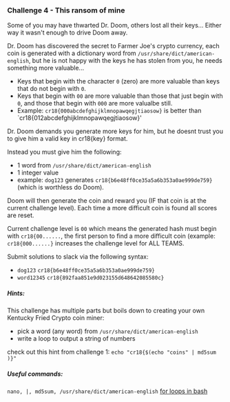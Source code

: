 ### Challenge 4 - This ransom of mine
Some of you may have thwarted Dr. Doom, others lost all their keys...  Either way it wasn't enough to drive Doom away.

Dr. Doom has discovered the secret to Farmer Joe's crypto currency, each coin is generated with a dictionary word from `/usr/share/dict/american-english`, but he is not happy with the keys he has stolen from you, he needs something more valuable...

* Keys that begin with the character `0`  (zero) are more valuable than keys that do not begin with `0`.
* Keys that begin with `00` are more valuable than those that just begin with `0`, and those that begin with `000` are more valualbe still.
* Example: `cr18{000abcdefghijklmnopawqegjtiaosow}` is better than `cr18{012abcdefghijklmnopawqegjtiaosow}'

Dr. Doom demands you generate more keys for him, but he doesnt trust you to give him a valid key in cr18{key} format.

Instead you must give him the following:
* 1 word from `/usr/share/dict/american-english`
* 1 integer value
* example: `dog123` generates `cr18{b6e48ff0ce35a5a6b353a0ae999de759}` (which is worthless do Doom).

Doom will then generate the coin and reward you (IF that coin is at the current challenge level).  Each time a more difficult coin is found all scores are reset.

Current challenge level is `00` which means the generated hash must begin with `cr18{00......`, the first person to find a more difficult coin (example: `cr18{000......}` increases the challenge level for ALL TEAMS.

Submit solutions to slack via the following syntax:
* `dog123`  `cr18{b6e48ff0ce35a5a6b353a0ae999de759}`
* `word12345`  `cr18{892faa851e9d023155d648642085580c}`

##### Hints:
This challenge has multiple parts but boils down to creating your own Kentucky Fried Crypto coin miner:
* pick a word (any word) from `/usr/share/dict/american-english`
* write a loop to output a string of numbers

check out this hint from challenge 1: `echo "cr18{$(echo "coins" | md5sum )}"` 

##### Useful commands:
`nano, |, md5sum, /usr/share/dict/american-english`  [for loops in bash](https://ma.ttias.be/bash-loop-first-step-automation-linux/)


